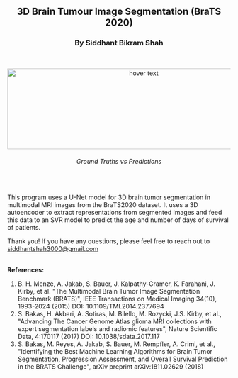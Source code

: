 <h2 font-size:40px align="center">3D Brain Tumour Image Segmentation (BraTS 2020)</h2>

<h3 align="center">By Siddhant Bikram Shah</h3>
<br>

<p align="center">
  <img src="https://github.com/SiddhantBikram/ImageGeneration/blob/main/output.png" height = "182" width="600" title="hover text">
</p>

<h6 align="center">Ground Truths vs Predictions</h6>
<br>

This program uses a U-Net model for 3D brain tumor segmentation in multimodal MRI images from the BraTS2020 dataset. It uses a 3D autoencoder to extract representations from segmented images and feed this data to an SVR model to predict the age and number of days of survival of patients.




Thank you! If you have any questions, please feel free to reach out to siddhantshah3000@gmail.com
<br>
<br>

<b>References:</b>

1. B. H. Menze, A. Jakab, S. Bauer, J. Kalpathy-Cramer, K. Farahani, J. Kirby, et al. "The Multimodal Brain Tumor Image Segmentation Benchmark (BRATS)", IEEE Transactions on Medical Imaging 34(10), 1993-2024 (2015) DOI: 10.1109/TMI.2014.2377694 
2. S. Bakas, H. Akbari, A. Sotiras, M. Bilello, M. Rozycki, J.S. Kirby, et al., "Advancing The Cancer Genome Atlas glioma MRI collections with expert segmentation labels and radiomic features", Nature Scientific Data, 4:170117 (2017) DOI: 10.1038/sdata.2017.117
3. S. Bakas, M. Reyes, A. Jakab, S. Bauer, M. Rempfler, A. Crimi, et al., "Identifying the Best Machine Learning Algorithms for Brain Tumor Segmentation, Progression Assessment, and Overall Survival Prediction in the BRATS Challenge", arXiv preprint arXiv:1811.02629 (2018)
